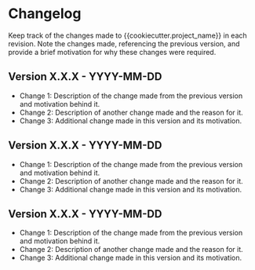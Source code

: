 # Changelog

Keep track of the changes made to {{cookiecutter.project_name}} in each revision. Note the changes made, referencing the previous version, and provide a brief motivation for why these changes were required.

## Version X.X.X - YYYY-MM-DD

- Change 1: Description of the change made from the previous version and motivation behind it.
- Change 2: Description of another change made and the reason for it.
- Change 3: Additional change made in this version and its motivation.

## Version X.X.X - YYYY-MM-DD

- Change 1: Description of the change made from the previous version and motivation behind it.
- Change 2: Description of another change made and the reason for it.
- Change 3: Additional change made in this version and its motivation.

## Version X.X.X - YYYY-MM-DD

- Change 1: Description of the change made from the previous version and motivation behind it.
- Change 2: Description of another change made and the reason for it.
- Change 3: Additional change made in this version and its motivation.
